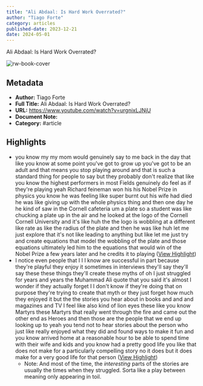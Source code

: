 ```yaml
---
title: "Ali Abdaal: Is Hard Work Overrated?"
author: "Tiago Forte"
category: articles
published-date: 2023-12-21
date: 2024-05-01
---
```

Ali Abdaal: Is Hard Work Overrated?

![rw-book-cover](https://i.ytimg.com/vi/urgnixLJNjU/maxresdefault.jpg)

## Metadata
- **Author:** Tiago Forte
- **Full Title:** Ali Abdaal: Is Hard Work Overrated?
- **URL:** https://www.youtube.com/watch?v=urgnixLJNjU
- **Document Note:** 
- **Category:** #article

## Highlights
- you know my my mom would
  genuinely say to me back in the day that like you know at some point you've got to grow up you've got to be an adult and that means you stop playing around and that is such a standard thing for people to say but they probably don't realize that like you know the highest performers in most Fields genuinely do feel as if they're playing yeah Richard feineman won his his Nobel Prize in physics you know he was feeling like super burnt out his wife had died he was like giving up with the whole physics thing and then one day he he kind of saw in the Cornell cafeteria um a plate so a student was like
  chucking a plate up in the air and he looked at the logo of the Cornell Cornell University and it's like huh the the logo is wobbling at a different like rate as like the radius of the plate and then he was like huh let me just explore that it's not like leading to anything but like let me just try and create equations that model the wobbling of the plate and those equations ultimately led him to the equations that would win of the Nobel Prize a few years later and he credits it to playing ([View Highlight](https://read.readwise.io/read/01hk57g0q5091xbq2nfysggr07))
- I notice even people that I I I know are successful in part because they're playful they enjoy it sometimes in interviews they'll say they'll say these these things they'll create these myths of oh I just struggled for years and years the Muhammad Ali quote that you said it's almost I wonder if they actually forget I I don't know if they're doing that on purpose they're trying to create that myth or they just forget how much they enjoyed it but the the stories you hear about in books and and and magazines and TV I feel like also kind of lion eyes
  these like you know Martyrs these Martyrs that really went through the fire and came out the other end as Heroes and then those are the people that we end up looking up to yeah you tend not to hear stories about the person who just like really enjoyed what they did and found ways to make it fun and you know arrived home at a reasonable hour to be able to spend time with their wife and kids and you know had a pretty good life you like that does not make for a particularly compelling story no it does but it does make for a very good life for that person ([View Highlight](https://read.readwise.io/read/01hk57pzxpjssf3dx1gz2znqyx))
    - Note: And most of the time, the *interesting* parts of the stories are usually the times when they struggled. Sorta like a play between meaning only appearing in toil.
